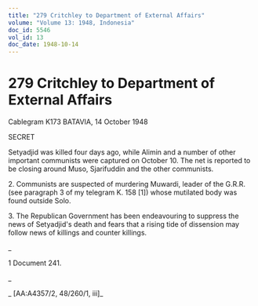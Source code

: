```yaml
---
title: "279 Critchley to Department of External Affairs"
volume: "Volume 13: 1948, Indonesia"
doc_id: 5546
vol_id: 13
doc_date: 1948-10-14
---
```


# 279 Critchley to Department of External Affairs

Cablegram K173 BATAVIA, 14 October 1948

SECRET

Setyadjid was killed four days ago, while Alimin and a number of other important communists were captured on October 10. The net is reported to be closing around Muso, Sjarifuddin and the other communists.

2\. Communists are suspected of murdering Muwardi, leader of the G.R.R. (see paragraph 3 of my telegram K. 158 [1]) whose mutilated body was found outside Solo.

3\. The Republican Government has been endeavouring to suppress the news of Setyadjid's death and fears that a rising tide of dissension may follow news of killings and counter killings.

_

1 Document 241.

_

_ [AA:A4357/2, 48/260/1, iii]_
